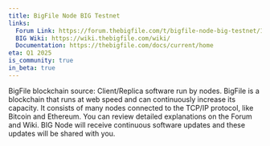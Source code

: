 ```yaml
---
title: BigFile Node BIG Testnet
links:
  Forum Link: https://forum.thebigfile.com/t/bigfile-node-big-testnet/17
  BIG Wiki: https://wiki.thebigfile.com/wiki/
  Documentation: https://thebigfile.com/docs/current/home
eta: Q1 2025
is_community: true
in_beta: true
---
```


BigFile blockchain source: Client/Replica software run by nodes. BigFile is a blockchain that runs at web speed and can continuously increase its capacity. It consists of many nodes connected to the TCP/IP protocol, like Bitcoin and Ethereum. You can review detailed explanations on the Forum and Wiki. BIG Node will receive continuous software updates and these updates will be shared with you.
